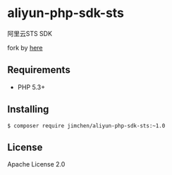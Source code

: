 # aliyun-php-sdk-sts

阿里云STS SDK

fork by [here](https://github.com/aliyun/aliyun-openapi-php-sdk/tree/master/aliyun-php-sdk-sts)

## Requirements

- PHP 5.3+

## Installing

```shell
$ composer require jimchen/aliyun-php-sdk-sts:~1.0
```

## License

Apache License 2.0